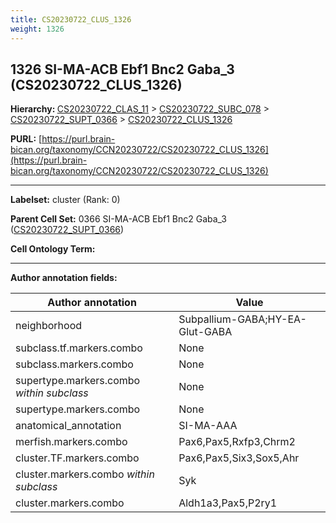 ```yaml
---
title: CS20230722_CLUS_1326
weight: 1326
---
```

## 1326 SI-MA-ACB Ebf1 Bnc2 Gaba_3 (CS20230722_CLUS_1326)
<b>Hierarchy: </b>
[CS20230722_CLAS_11](../CS20230722_CLAS_11) >
[CS20230722_SUBC_078](../CS20230722_SUBC_078) >
[CS20230722_SUPT_0366](../CS20230722_SUPT_0366) >
[CS20230722_CLUS_1326](../CS20230722_CLUS_1326)

**PURL:** [https://purl.brain-bican.org/taxonomy/CCN20230722/CS20230722_CLUS_1326](https://purl.brain-bican.org/taxonomy/CCN20230722/CS20230722_CLUS_1326)

---


**Labelset:** cluster (Rank: 0)

**Parent Cell Set:** 0366 SI-MA-ACB Ebf1 Bnc2 Gaba_3 ([CS20230722_SUPT_0366](../CS20230722_SUPT_0366))



**Cell Ontology Term:** 

[MARKER GENES.]: #


---

[TRANSFERRED ANNOTATIONS.]: #


[AUTHOR ANNOTATION FIELDS.]: #


**Author annotation fields:**

| Author annotation | Value |
|-------------------|-------|
|neighborhood|Subpallium-GABA;HY-EA-Glut-GABA|
|subclass.tf.markers.combo|None|
|subclass.markers.combo|None|
|supertype.markers.combo _within subclass_|None|
|supertype.markers.combo|None|
|anatomical_annotation|SI-MA-AAA|
|merfish.markers.combo|Pax6,Pax5,Rxfp3,Chrm2|
|cluster.TF.markers.combo|Pax6,Pax5,Six3,Sox5,Ahr|
|cluster.markers.combo _within subclass_|Syk|
|cluster.markers.combo|Aldh1a3,Pax5,P2ry1|
